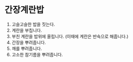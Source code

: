 # 간장계란밥
1. 고슬고슬한 밥을 짓는다.
2. 계란을 부칩니다.
3. 부친 계란을 밥위에 올립니다. (이때에 계란은 반숙으로 해줍니다.)
4. 간장을 뿌려줍니다.
5. 깨를 뿌려줍니다. 
6. 고소한 참기름을 뿌려줍니다.